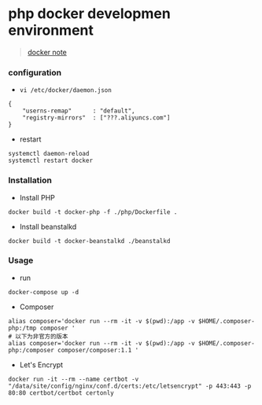 # php docker developmen environment

> [docker note](https://gist.github.com/sh7ning/6ade02eeb0cd719f90ae09499c8263e7)

### configuration

* `vi /etc/docker/daemon.json`

```
{
    "userns-remap"      : "default",
    "registry-mirrors"  : ["???.aliyuncs.com"]
}
```

* restart 

```
systemctl daemon-reload
systemctl restart docker
```

### Installation

* Install PHP

```
docker build -t docker-php -f ./php/Dockerfile .
```

* Install beanstalkd
```
docker build -t docker-beanstalkd ./beanstalkd
```

###  Usage

* run

```
docker-compose up -d
```

* Composer

```
alias composer='docker run --rm -it -v $(pwd):/app -v $HOME/.composer-php:/tmp composer '
# 以下为非官方的版本
alias composer='docker run --rm -it -v $(pwd):/app -v $HOME/.composer-php:/composer composer/composer:1.1 '
```

* Let's Encrypt

```
docker run -it --rm --name certbot -v "/data/site/config/nginx/conf.d/certs:/etc/letsencrypt" -p 443:443 -p 80:80 certbot/certbot certonly
```
